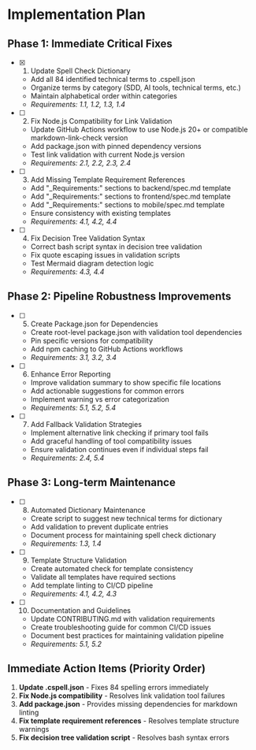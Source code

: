 # Implementation Plan

## Phase 1: Immediate Critical Fixes

- [x] 1. Update Spell Check Dictionary
  - Add all 84 identified technical terms to .cspell.json
  - Organize terms by category (SDD, AI tools, technical terms, etc.)
  - Maintain alphabetical order within categories
  - _Requirements: 1.1, 1.2, 1.3, 1.4_

- [ ] 2. Fix Node.js Compatibility for Link Validation
  - Update GitHub Actions workflow to use Node.js 20+ or compatible markdown-link-check version
  - Add package.json with pinned dependency versions
  - Test link validation with current Node.js version
  - _Requirements: 2.1, 2.2, 2.3, 2.4_

- [ ] 3. Add Missing Template Requirement References
  - Add "_Requirements:" sections to backend/spec.md template
  - Add "_Requirements:" sections to frontend/spec.md template  
  - Add "_Requirements:" sections to mobile/spec.md template
  - Ensure consistency with existing templates
  - _Requirements: 4.1, 4.2, 4.4_

- [ ] 4. Fix Decision Tree Validation Syntax
  - Correct bash script syntax in decision tree validation
  - Fix quote escaping issues in validation scripts
  - Test Mermaid diagram detection logic
  - _Requirements: 4.3, 4.4_

## Phase 2: Pipeline Robustness Improvements

- [ ] 5. Create Package.json for Dependencies
  - Create root-level package.json with validation tool dependencies
  - Pin specific versions for compatibility
  - Add npm caching to GitHub Actions workflows
  - _Requirements: 3.1, 3.2, 3.4_

- [ ] 6. Enhance Error Reporting
  - Improve validation summary to show specific file locations
  - Add actionable suggestions for common errors
  - Implement warning vs error categorization
  - _Requirements: 5.1, 5.2, 5.4_

- [ ] 7. Add Fallback Validation Strategies
  - Implement alternative link checking if primary tool fails
  - Add graceful handling of tool compatibility issues
  - Ensure validation continues even if individual steps fail
  - _Requirements: 2.4, 5.4_

## Phase 3: Long-term Maintenance

- [ ] 8. Automated Dictionary Maintenance
  - Create script to suggest new technical terms for dictionary
  - Add validation to prevent duplicate entries
  - Document process for maintaining spell check dictionary
  - _Requirements: 1.3, 1.4_

- [ ] 9. Template Structure Validation
  - Create automated check for template consistency
  - Validate all templates have required sections
  - Add template linting to CI/CD pipeline
  - _Requirements: 4.1, 4.2, 4.3_

- [ ] 10. Documentation and Guidelines
  - Update CONTRIBUTING.md with validation requirements
  - Create troubleshooting guide for common CI/CD issues
  - Document best practices for maintaining validation pipeline
  - _Requirements: 5.1, 5.2_

## Immediate Action Items (Priority Order)

1. **Update .cspell.json** - Fixes 84 spelling errors immediately
2. **Fix Node.js compatibility** - Resolves link validation tool failures  
3. **Add package.json** - Provides missing dependencies for markdown linting
4. **Fix template requirement references** - Resolves template structure warnings
5. **Fix decision tree validation script** - Resolves bash syntax errors